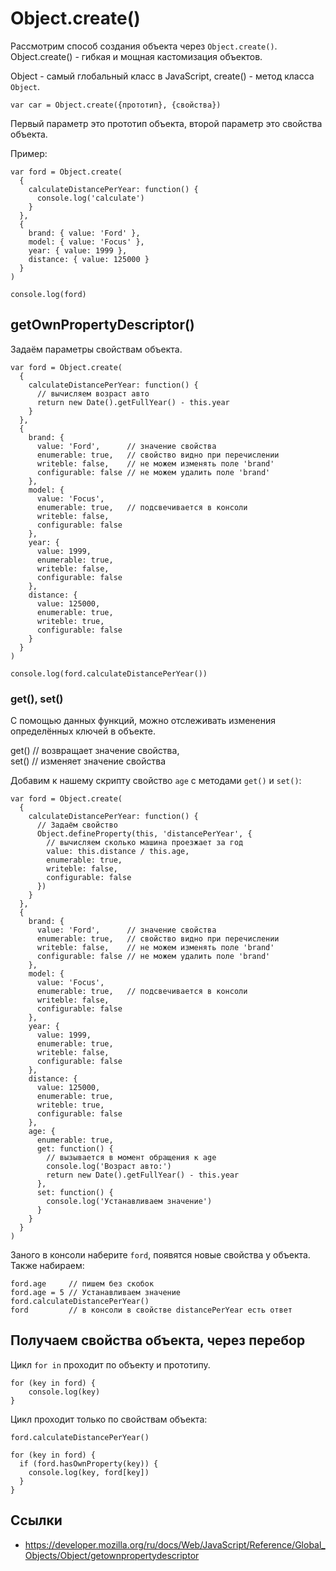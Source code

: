# Object.create()
Рассмотрим способ создания объекта через `Object.create()`.  
Object.create() - гибкая и мощная кастомизация объектов.

Object - самый глобальный класс в JavaScript,
create() - метод класса `Object`.

    var car = Object.create({прототип}, {свойства})

Первый параметр это прототип объекта, второй параметр это свойства объекта.

Пример:

    var ford = Object.create(
      {
        calculateDistancePerYear: function() {
          console.log('calculate')
        }
      },
      {
        brand: { value: 'Ford' },
        model: { value: 'Focus' },
        year: { value: 1999 },
        distance: { value: 125000 }
      }
    )

    console.log(ford)

## getOwnPropertyDescriptor()
Задаём параметры свойствам объекта.

    var ford = Object.create(
      {
        calculateDistancePerYear: function() {
          // вычисляем возраст авто
          return new Date().getFullYear() - this.year
        }
      },
      {
        brand: {
          value: 'Ford',      // значение свойства
          enumerable: true,   // свойство видно при перечислении
          writeble: false,    // не можем изменять поле 'brand'
          configurable: false // не можем удалить поле 'brand'
        },
        model: { 
          value: 'Focus',
          enumerable: true,   // подсвечивается в консоли
          writeble: false,
          configurable: false
        },
        year: {
          value: 1999,
          enumerable: true,
          writeble: false,
          configurable: false
        },
        distance: {
          value: 125000,
          enumerable: true,
          writeble: true,
          configurable: false
        }
      }
    )

    console.log(ford.calculateDistancePerYear())

### get(), set()
С помощью данных функций, можно отслеживать изменения определённых ключей в объекте.

get() // возвращает значение свойства,  
set() // изменяет значение свойства

Добавим к нашему скрипту свойство `age` с методами `get()` и `set()`:

    var ford = Object.create(
      {
        calculateDistancePerYear: function() {
          // Задаём свойство
          Object.defineProperty(this, 'distancePerYear', {
            // вычисляем сколько машина проезжает за год
            value: this.distance / this.age,
            enumerable: true,
            writeble: false,
            configurable: false
          })
        }
      }, 
      {
        brand: {
          value: 'Ford',      // значение свойства
          enumerable: true,   // свойство видно при перечислении
          writeble: false,    // не можем изменять поле 'brand'
          configurable: false // не можем удалить поле 'brand'
        },
        model: { 
          value: 'Focus',
          enumerable: true,   // подсвечивается в консоли
          writeble: false,
          configurable: false
        },
        year: {
          value: 1999,
          enumerable: true,
          writeble: false,
          configurable: false
        },
        distance: {
          value: 125000,
          enumerable: true,
          writeble: true,
          configurable: false
        },
        age: {
          enumerable: true,
          get: function() {
            // вызывается в момент обращения к age
            console.log('Возраст авто:')
            return new Date().getFullYear() - this.year
          },
          set: function() {
            console.log('Устанавливаем значение')
          }
        }
      }
    )

Заного в консоли наберите `ford`, появятся новые свойства у объекта. Также набираем:

    ford.age     // пишем без скобок
    ford.age = 5 // Устанавливаем значение
    ford.calculateDistancePerYear()
    ford         // в консоли в свойстве distancePerYear есть ответ

## Получаем свойства объекта, через перебор

Цикл `for in` проходит по объекту и прототипу.

    for (key in ford) {
        console.log(key)
    }

Цикл проходит только по свойствам объекта:

    ford.calculateDistancePerYear()

    for (key in ford) {
      if (ford.hasOwnProperty(key)) {
        console.log(key, ford[key])
      }
    }

## Ссылки
- https://developer.mozilla.org/ru/docs/Web/JavaScript/Reference/Global_Objects/Object/getownpropertydescriptor
